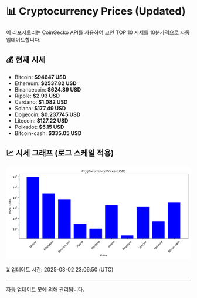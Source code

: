 
# 📊 Cryptocurrency Prices (Updated)

이 리포지토리는 CoinGecko API를 사용하여 코인 TOP 10 시세를 10분가격으로 자동 업데이트합니다.

## 💰 현재 시세
- Bitcoin: **$94647 USD**
- Ethereum: **$2537.82 USD**
- Binancecoin: **$624.89 USD**
- Ripple: **$2.93 USD**
- Cardano: **$1.082 USD**
- Solana: **$177.49 USD**
- Dogecoin: **$0.237745 USD**
- Litecoin: **$127.22 USD**
- Polkadot: **$5.15 USD**
- Bitcoin-cash: **$335.05 USD**

## 📈 시세 그래프 (로그 스케일 적용)
![Crypto Prices](crypto_prices.png)

⏳ 업데이트 시간: 2025-03-02 23:06:50 (UTC)

---
자동 업데이트 봇에 의해 관리됩니다.

